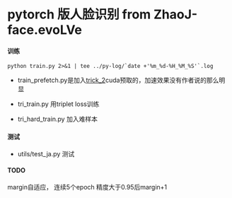 # pytorch 版人脸识别 from ZhaoJ-face.evoLVe  
#### 训练  
    python train.py 2>&1 | tee ../py-log/`date +'%m_%d-%H_%M_%S'`.log  
- train_prefetch.py是加入[trick_2](http://zhuanlan.zhihu.com/p/68191407)cuda预取的，加速效果没有作者说的那么明显  

- tri_train.py 用triplet loss训练  
- tri_hard_train.py 加入难样本  

#### 测试  
- utils/test_ja.py 测试  

#### TODO  
  margin自适应， 连续5个epoch 精度大于0.95后margin+1  
